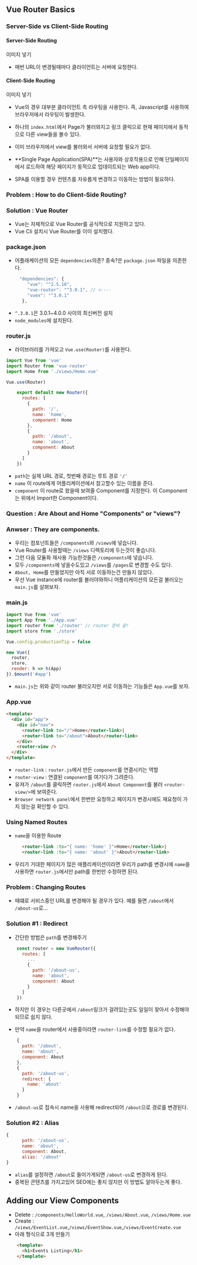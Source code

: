 ## Vue Router Basics

### Server-Side vs Client-Side Routing

#### Server-Side Routing

이미지 넣기

- 매번 URL이 변경될때마다 클라이언트는 서버에 요청한다.

#### Client-Side Routing

이미지 넣기

- Vue의 경우 대부분 클라이언트 측 라우팅을 사용한다. 즉, Javascript를 사용하여 브라우저에서 라우팅이 발생한다.
- 하나의 `index.html`에서 Page가 불러와지고 링크 클릭으로 현재 페이지에서 동적으로 다른 view들을 볼수 있다.
- 이미 브라우저에서 view를 불러와서 서버에 요청할 필요가 없다.

- **Single Page Application(SPA)**는 사용자와 상호작용으로 인해 단일페이지에서 로드하여 해당 페이지가 동적으로 업데이트되는 Web app이다.
- SPA를 이용할 경우 컨텐츠를 자유롭게 변경하고 이동하는 방법이 필요하다.

### Problem : How to do Client-Side Routing?

### Solution : Vue Router

- Vue는 자체적으로 Vue Router를 공식적으로 지원하고 있다.
- Vue Cli 설치시 Vue Router를 이미 설치했다.

### package.json

- 어플래케이션의 모든 `dependencies`의존? 종속?은 `package.json` 파일을 의존한다.
``` js
     "dependencies": {
        "vue": "^2.5.16",
        "vue-router": "^3.0.1", // <----
        "vuex": "^3.0.1"
      },
```

- `^.3.0.1`은 3.0.1~4.0.0 사이의 최신버전 설치
- `node_modules`에 설치된다.

### router.js

- 라이브러리를 가져오고 `Vue.use(Router)`를 사용한다.

``` js
import Vue from 'vue'
import Router from 'vue-router'
import Home from './views/Home.vue'

Vue.use(Router)
```

``` js
    export default new Router({
      routes: [
        {
          path: '/',
          name: 'home',
          component: Home
        },
        {
          path: '/about',
          name: 'about',
          component: About
        }
      ]
    })
```

- `path`는 실제 URL 경로, 첫번째 경로는  루트 경로 `'/'`
- `name` 이 route에게 어플리케이션에서 참고할수 있는 이름을 준다.
- `component` 이 route로 왔을때 보여줄 Component를 지정한다. 이 Component는 위에서 Import한 Component이다.

### Question : Are About and Home "Components" or "views"?

### Anwser : They are components.

- 우리는 컴포넌트들은 `/components`와 `/views`에 넣습니다.
- Vue Router를 사용할때는 `/views` 디렉토리에 두는것이 좋습니다.
- 그런 다음 모듈화 재사용 가능한것들은 `/components`에 넣습니다.
- 모두 `/components`에 넣을수도있고 `/views`를 `/pages`로 변경할 수도 있다.
- `About, Home`를 만들었지만 아직 서로 이동하는건 만들지 않았다.
- 우선 Vue instance에 router를 불러야와하니 어플리케이션의 모든걸 불러오는 `main.js`를 살펴보자.

### main.js

``` js
import Vue from 'vue'
import App from './App.vue'
import router from './router' // router 준비 끝!
import store from './store'

Vue.config.productionTip = false

new Vue({
  router,
  store,
  render: h => h(App)
}).$mount('#app')

```

- `main.js`는 위와 같이 router 불러오지만 서로 이동하는 기능들은 `App.vue`를 보자.

### App.vue

``` html
<template>
  <div id="app">
    <div id="nav">
      <router-link to="/">Home</router-link>|
      <router-link to="/about">About</router-link>
    </div>
    <router-view />
  </div>
</template>
```

- `router-link` : `router.js`에서 만든 `component`를 연결시키는 역할
- `router-view` : 연결된 `component`를 여기다가 그려준다.
- 유져가 `/about`를 클릭하면 `router.js`에서 `About Component`를 불러 `<router-view/>`에 보여준다.
- `Browser network panel`에서 한번만 요청하고 페이지가 변경시에도 재요청이 가지 않는걸 확인할 수 있다.

### Using Named Routes

- `name`을 이용한 Route

``` html
      <router-link :to="{ name: 'home' }">Home</router-link>|
      <router-link :to="{ name: 'about' }">About</router-link>
```

- 우리가 거대한 페이지가 많은 애플리케이션이라면 우리가 path를 변경시에 `name`을 사용하면 `router.js`에서만 path를 한번만 수정하면 된다.

### Problem : Changing Routes

- 때떄로 서비스중인 URL를 변경해야 될 경우가 있다. 예를 들면 `/about`에서 `/about-us`로...

### Solution #1 : Redirect

- 간단한 방법은 `path`를 변경해주기

``` js
    const router = new VueRouter({
      routes: [
        ...
        {
          path: '/about-us',
          name: 'about',
          component: About
        }
      ]
    })
```

- 하지만 이 경우는 다른곳에서 `/about`링크가 걸려있는곳도 일일이 찾아서 수정해야되므로 쉽지 않다.

- 만약 `name`을 router에서 사용중이라면 `router-link`를 수정할 필요가 없다.

``` js
    {
      path: '/about',
      name: 'about',
      component: About
    },
    {
      path: '/about-us',
      redirect: {
        name: 'about'
      }
    }
```

- `/about-us`로 접속시 name을 사용해 redirect되어 `/about`으로 경로를 변경된다.

### Solution #2 : Alias

``` js
{
	  path: '/about-us',
      name: 'about',
      component: About,
      alias: '/about'
}
```

- `alias`를 설정하면 `/about`로 들어가게되면 `/about-us`로 변경하게 된다.
- 중복된 콘텐츠를 가지고있어 SEO에는 좋지 않지만 이 방법도 알아두는게 좋다.

## Adding our View Components

- Delete : `/components/HelloWorld.vue`, `/views/About.vue`, `/views/Home.vue`
- Create : `/views/EventList.vue`,`/views/EventShow.vue`,`/views/EventCreate.vue`
- 아래 형식으로 3개 만들기
``` html
    <template>
      <h1>Events Listing</h1>
    </template>
```
